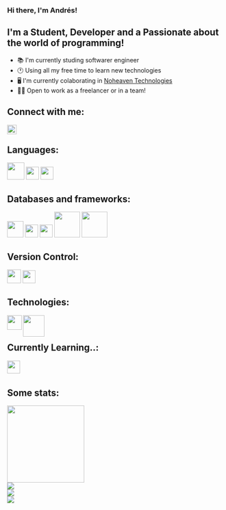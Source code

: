 ﻿

### Hi there, I'm Andrés!

## I'm a Student, Developer and a Passionate about the world of programming!
- 📚 I'm currently studing softwarer engineer
- 🕐 Using all my free time to learn new technologies
- 🖥️ I'm currently colaborating in [Noheaven Technologies][nhweb]
- 👨‍💻 Open to work as a freelancer or in a team!
 

## Connect with me:
[<img align= "left" alt= "idk | LinkedIn" width="22px" src= "https://cdn.jsdelivr.net/npm/simple-icons@v3/icons/linkedin.svg"/>][linkedin]

<br>

## Languages:

<div>
    <img aling="left" on_click='' width="40px" src = "https://brandslogos.com/wp-content/uploads/images/large/java-logo-1.png"/>
    <img aling="left" width="30px" src = "https://upload.wikimedia.org/wikipedia/commons/thumb/1/18/ISO_C%2B%2B_Logo.svg/306px-ISO_C%2B%2B_Logo.svg.png"/>
    <img aling="left" width="30px" src = "https://upload.wikimedia.org/wikipedia/commons/thumb/c/c3/Python-logo-notext.svg/1024px-Python-logo-notext.svg.png"> 
</div>


## Databases and frameworks:

<div>
<img aling="left" width="38px" src = "https://www.freepnglogos.com/uploads/logo-mysql-png/logo-mysql-mysql-and-moodle-elearningworld-5.png"/>
<img aling="left" width="30px" src = "https://cdn-icons-png.flaticon.com/512/29/29165.png"/>
<img aling="left" width="30px" src = "https://upload.wikimedia.org/wikipedia/commons/thumb/2/29/Postgresql_elephant.svg/1200px-Postgresql_elephant.svg.png"/>
<img aling="left" width=" 60px" src = "https://cdn.freebiesupply.com/logos/large/2x/django-community-logo-png-transparent.png"/>
<img aling="left" width="60px" src = "https://upload.wikimedia.org/wikipedia/commons/thumb/d/d4/Cayenne_logo.png/800px-Cayenne_logo.png"/>
</div>


## Version Control:
<img aling="left" width="32px" src = "https://cdn-icons-png.flaticon.com/512/25/25231.png"/>   <img aling="left" width="30px" src = "https://iconape.com/wp-content/png_logo_vector/git-icon.png"/>
<br/>


## Technologies:
<div>
    <img align= "left" width="34px" src = "https://www.docker.com/sites/default/files/d8/2019-07/vertical-logo-monochromatic.png">
    <img align= "left" width="50px" src = "https://kuharanbhowmik.files.wordpress.com/2018/02/api_rest.png">
</div>

<br>
</br>

## Currently Learning..:
<div>
    <img align= "left" width="30px" src = "https://luigiasir.files.wordpress.com/2017/10/powershell_5-0_icon.png">
</div>

<br>
</br>


## Some stats:
<div >
<a href="https://github.com/AndresGL01">
    <img height="180em" src ="https://github-readme-stats.vercel.app/api/?username=AndresGL01&show_icons=true&theme=gotham&include_all_commits=true&count_private=true"/>
    
</a>
</div>

<div align="left">
    <img src="https://activity-graph.herokuapp.com/graph?username=AndresGL01&theme=gotham" />
</div>

<div >
    <img  src="https://github-readme-streak-stats.herokuapp.com/?user=AndresGL01&theme=gotham" />
</div>

<div > 
    <img src ="https://github-readme-stats.vercel.app/api/top-langs/?username=AndresGL01&layout=compact&lang_count=16&theme=gotham"/>
</div>


[linkedin]: https://www.linkedin.com/in/andr%C3%A9s-garrido-l%C3%B3pez-947b22195
[nhweb]: www.example.com
